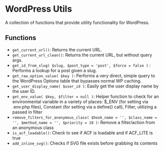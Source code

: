 # WordPress Utils

A collection of functions that provide utility functionality for WordPress.

## Functions

* `get_current_url()`: Returns the current URL.
* `get_current_url_clean()`: Returns the current URL, but without query args.
* `get_id_from_slug( $slug, $post_type = 'post', $force = false )` : Performs a lookup for a post given a slug.
* `get_raw_option_value( $key )`: Performs a very direct, simple query to the WordPress Options table that bypasses normal WP caching.
* `get_user_display_name( $user_id )`: Easily get the user display name by the user ID.
* `get_env_value( $key, $filter = null )`: Helper function to check for an environmental variable in a variety of places: $_ENV (for setting via .env.php files), Constant (for setting via a define() call), Filter, utilizing a passed in filter
* `remove_filters_for_anonymous_class( $hook_name = '', $class_name = '', $method_name = '', $priority = 10 )`: Remove a filter/action from an anonymous class
* `is_acf_loadable()`: Check to see if ACF is loadable and if ACF_LITE is true
* `add_inline_svg()`: Checks if SVG file exists before grabbing its contents
